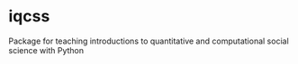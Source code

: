# iqcss
Package for teaching introductions to quantitative and computational social science with Python
